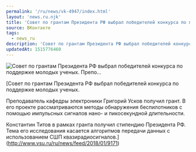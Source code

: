 ```yaml
---
permalink: '/ru/news/vk-4947/index.html'
layout: 'news.ru.njk'
title: 'Совет по грантам Президента РФ выбрал победителей конкурса по поддержке молодых ученых. Препо'
source: ВКонтакте
tags:
  - news_ru
description: 'Совет по грантам Президента РФ выбрал победителей конкурса по поддержке молодых ученых. Препо…'
updatedAt: 1515776460
---
```

![Совет по грантам Президента РФ выбрал победителей конкурса по поддержке молодых ученых. Препо…](https://sun9-24.userapi.com/c840431/v840431658/44bc1/zycu6I4QboI.jpg)

[Совет по грантам Президента РФ выбрал победителей конкурса по поддержке молодых ученых.

Преподаватель кафедры электроники Григорий Усков получил грант. В его проекте рассматриваются методы обнаружения беспилотников с помощью импульсных сигналов нано- и пикосекундной длительности.

Константин Титов в рамках гранта получил стипендию Президента РФ. Тема его исследования касается алгоритмов передачи данных с использованием СШП квазирадиосигналов.](http://www.vsu.ru/ru/news/feed/2018/01/9171)
